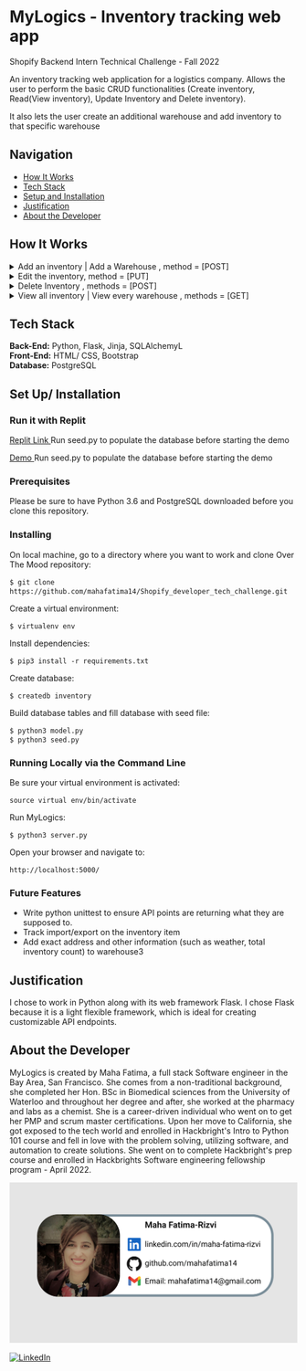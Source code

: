 # MyLogics - Inventory tracking web app

Shopify Backend Intern Technical Challenge - Fall 2022

An inventory tracking web application for a logistics company. Allows the user to perform the basic CRUD functionalities (Create inventory, Read(View inventory), Update Inventory and Delete inventory).

It also lets the user create an additional warehouse and add inventory to that specific warehouse


## Navigation

- [How It Works](#how-it-works)
- [Tech Stack](#tech-stack)
- [Setup and Installation](#setup)
- [Justification](#justification)
- [About the Developer](#about-developer)

## <a name="how-it-works"></a>How It Works




 
<details><summary>Add an inventory | Add a Warehouse  , method = [POST] </summary>
<p>

#### Users are able to add inventory, and the information is stored as Item name, manufacturer, Quantity added, Comments ("Fragile, Produce..") and created_at/updated_at. A relationship is formed between inventory and warehouse, by using the warehouse_id as the FK in the inventory table. Warehouse information is stored as location and created_at/updated_at.

</p>
</details>

<details><summary>Edit the inventory, method = [PUT] </summary>
<p>

#### Users can update an inventory in the database through a POST request to the update form, which also gives the user to update the warehouse, or create and assign inventory to a new warehouse. The new warehouse is added in the database, and the updated_at field is changed to reflect the time the update is made on the inventory. 

</p>
</details>

<details><summary>Delete Inventory , methods = [POST]</summary>
<p>

#### Users are able to delete an inventory from the database. 

</p>
</details>

<details><summary>View all inventory | View every warehouse , methods = [GET] </summary>
<p>

#### Users are able to view all the inventory upon the landing page, sorted into a Bootstrap table. 

</p>
</details>

## <a name="tech-stack"></a>Tech Stack

<strong>Back-End:</strong> Python, Flask, Jinja, SQLAlchemyL<br>
<strong>Front-End:</strong> HTML/ CSS, Bootstrap <br>
<strong>Database:</strong> PostgreSQL <br>



## <a name="setup"></a>Set Up/ Installation

### Run it with Replit

<p><a href="https://replit.com/@mahafatima14/Shopifydevelopertechchallenge#main.py">
  Replit Link
</a>
Run seed.py to populate the database before starting the demo
</p>

<p><a href="https://Shopifydevelopertechchallenge.mahafatima14.repl.co">
  Demo
</a>
Run seed.py to populate the database before starting the demo
</p>

### Prerequisites

Please be sure to have Python 3.6 and PostgreSQL downloaded before you clone this repository.

### Installing

On local machine, go to a directory where you want to work and clone Over The Mood repository:

```
$ git clone https://github.com/mahafatima14/Shopify_developer_tech_challenge.git
```

Create a virtual environment:

```
$ virtualenv env
```

Install dependencies:

```
$ pip3 install -r requirements.txt
```

Create database:

```
$ createdb inventory
```

Build database tables and fill database with seed file:

```
$ python3 model.py
$ python3 seed.py
```

### Running Locally via the Command Line

Be sure your virtual environment is activated:

```
source virtual env/bin/activate

```

Run MyLogics:

```
$ python3 server.py
```

Open your browser and navigate to:

```
http://localhost:5000/
```

### Future Features

- Write python unittest to ensure API points are returning what they are supposed to. 
- Track import/export on the inventory item
- Add exact address and other information (such as weather, total inventory count) to warehouse3


## <a name="justification"></a>Justification

I chose to work in Python along with its web framework Flask. I chose Flask because it is a light flexible framework, which is ideal for creating customizable API endpoints.


## <a name="about-developer"></a>About the Developer

MyLogics is created by Maha Fatima, a full stack Software engineer in the Bay Area, San Francisco. She comes from a non-traditional background, she completed her Hon. BSc in Biomedical sciences from the University of Waterloo and throughout her degree and after, she worked at the pharmacy and labs as a chemist. She is a career-driven individual who went on to get her PMP and scrum master certifications. 
Upon her move to California, she got exposed to the tech world and enrolled in Hackbright's Intro to Python 101 course and fell in love with the problem solving, utilizing software, and automation to create solutions. She went on to complete Hackbright's prep course and enrolled in Hackbrights Software engineering fellowship program - April 2022.

<img src="static/img/mycontactcard.png">

<p><a href="https://www.linkedin.com/in/maha-fatima-rizvi/">
  <img
    alt="LinkedIn"
    src="https://img.shields.io/badge/linkedin-%230077B5.svg?style=for-the-badge&logo=linkedin&logoColor=white"
  />
</a>
</p>
